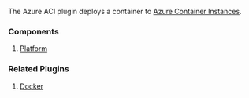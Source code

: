 The Azure ACI plugin deploys a container to [Azure Container Instances](https://azure.microsoft.com/en-us/products/container-instances#layout-container-uid0a01).

### Components

1. [Platform](/waypoint/integrations/hashicorp/azure-container-instance/latest/components/platform/azure-container-instance-platform)

### Related Plugins

1. [Docker](/waypoint/integrations/hashicorp/docker)
